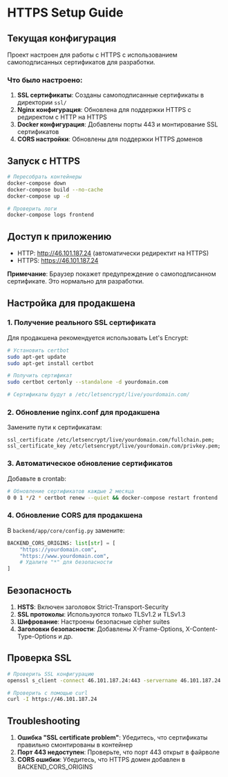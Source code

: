 # HTTPS Setup Guide

## Текущая конфигурация

Проект настроен для работы с HTTPS с использованием самоподписанных сертификатов для разработки.

### Что было настроено:

1. **SSL сертификаты**: Созданы самоподписанные сертификаты в директории `ssl/`
2. **Nginx конфигурация**: Обновлена для поддержки HTTPS с редиректом с HTTP на HTTPS
3. **Docker конфигурация**: Добавлены порты 443 и монтирование SSL сертификатов
4. **CORS настройки**: Обновлены для поддержки HTTPS доменов

## Запуск с HTTPS

```bash
# Пересобрать контейнеры
docker-compose down
docker-compose build --no-cache
docker-compose up -d

# Проверить логи
docker-compose logs frontend
```

## Доступ к приложению

- HTTP: http://46.101.187.24 (автоматически редиректит на HTTPS)
- HTTPS: https://46.101.187.24

**Примечание**: Браузер покажет предупреждение о самоподписанном сертификате. Это нормально для разработки.

## Настройка для продакшена

### 1. Получение реального SSL сертификата

Для продакшена рекомендуется использовать Let's Encrypt:

```bash
# Установить certbot
sudo apt-get update
sudo apt-get install certbot

# Получить сертификат
sudo certbot certonly --standalone -d yourdomain.com

# Сертификаты будут в /etc/letsencrypt/live/yourdomain.com/
```

### 2. Обновление nginx.conf для продакшена

Замените пути к сертификатам:

```nginx
ssl_certificate /etc/letsencrypt/live/yourdomain.com/fullchain.pem;
ssl_certificate_key /etc/letsencrypt/live/yourdomain.com/privkey.pem;
```

### 3. Автоматическое обновление сертификатов

Добавьте в crontab:

```bash
# Обновление сертификатов каждые 2 месяца
0 0 1 */2 * certbot renew --quiet && docker-compose restart frontend
```

### 4. Обновление CORS для продакшена

В `backend/app/core/config.py` замените:

```python
BACKEND_CORS_ORIGINS: list[str] = [
    "https://yourdomain.com",
    "https://www.yourdomain.com",
    # Удалите "*" для безопасности
]
```

## Безопасность

1. **HSTS**: Включен заголовок Strict-Transport-Security
2. **SSL протоколы**: Используются только TLSv1.2 и TLSv1.3
3. **Шифрование**: Настроены безопасные cipher suites
4. **Заголовки безопасности**: Добавлены X-Frame-Options, X-Content-Type-Options и др.

## Проверка SSL

```bash
# Проверить SSL конфигурацию
openssl s_client -connect 46.101.187.24:443 -servername 46.101.187.24

# Проверить с помощью curl
curl -I https://46.101.187.24
```

## Troubleshooting

1. **Ошибка "SSL certificate problem"**: Убедитесь, что сертификаты правильно смонтированы в контейнер
2. **Порт 443 недоступен**: Проверьте, что порт 443 открыт в файрволе
3. **CORS ошибки**: Убедитесь, что HTTPS домен добавлен в BACKEND_CORS_ORIGINS

